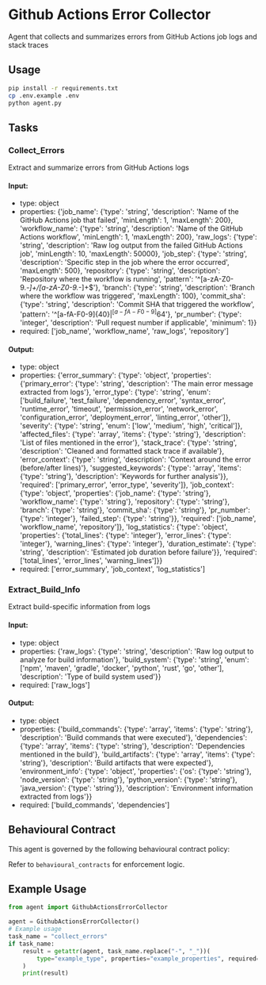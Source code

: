 # Github Actions Error Collector

Agent that collects and summarizes errors from GitHub Actions job logs and stack traces

## Usage

```bash
pip install -r requirements.txt
cp .env.example .env
python agent.py
```

## Tasks

### Collect_Errors

Extract and summarize errors from GitHub Actions logs

#### Input:
- type: object
- properties: {'job_name': {'type': 'string', 'description': 'Name of the GitHub Actions job that failed', 'minLength': 1, 'maxLength': 200}, 'workflow_name': {'type': 'string', 'description': 'Name of the GitHub Actions workflow', 'minLength': 1, 'maxLength': 200}, 'raw_logs': {'type': 'string', 'description': 'Raw log output from the failed GitHub Actions job', 'minLength': 10, 'maxLength': 50000}, 'job_step': {'type': 'string', 'description': 'Specific step in the job where the error occurred', 'maxLength': 500}, 'repository': {'type': 'string', 'description': 'Repository where the workflow is running', 'pattern': '^[a-zA-Z0-9._-]+/[a-zA-Z0-9._-]+$'}, 'branch': {'type': 'string', 'description': 'Branch where the workflow was triggered', 'maxLength': 100}, 'commit_sha': {'type': 'string', 'description': 'Commit SHA that triggered the workflow', 'pattern': '^[a-fA-F0-9]{40}$|^[a-fA-F0-9]{64}$'}, 'pr_number': {'type': 'integer', 'description': 'Pull request number if applicable', 'minimum': 1}}
- required: ['job_name', 'workflow_name', 'raw_logs', 'repository']

#### Output:
- type: object
- properties: {'error_summary': {'type': 'object', 'properties': {'primary_error': {'type': 'string', 'description': 'The main error message extracted from logs'}, 'error_type': {'type': 'string', 'enum': ['build_failure', 'test_failure', 'dependency_error', 'syntax_error', 'runtime_error', 'timeout', 'permission_error', 'network_error', 'configuration_error', 'deployment_error', 'linting_error', 'other']}, 'severity': {'type': 'string', 'enum': ['low', 'medium', 'high', 'critical']}, 'affected_files': {'type': 'array', 'items': {'type': 'string'}, 'description': 'List of files mentioned in the error'}, 'stack_trace': {'type': 'string', 'description': 'Cleaned and formatted stack trace if available'}, 'error_context': {'type': 'string', 'description': 'Context around the error (before/after lines)'}, 'suggested_keywords': {'type': 'array', 'items': {'type': 'string'}, 'description': 'Keywords for further analysis'}}, 'required': ['primary_error', 'error_type', 'severity']}, 'job_context': {'type': 'object', 'properties': {'job_name': {'type': 'string'}, 'workflow_name': {'type': 'string'}, 'repository': {'type': 'string'}, 'branch': {'type': 'string'}, 'commit_sha': {'type': 'string'}, 'pr_number': {'type': 'integer'}, 'failed_step': {'type': 'string'}}, 'required': ['job_name', 'workflow_name', 'repository']}, 'log_statistics': {'type': 'object', 'properties': {'total_lines': {'type': 'integer'}, 'error_lines': {'type': 'integer'}, 'warning_lines': {'type': 'integer'}, 'duration_estimate': {'type': 'string', 'description': 'Estimated job duration before failure'}}, 'required': ['total_lines', 'error_lines', 'warning_lines']}}
- required: ['error_summary', 'job_context', 'log_statistics']

### Extract_Build_Info

Extract build-specific information from logs

#### Input:
- type: object
- properties: {'raw_logs': {'type': 'string', 'description': 'Raw log output to analyze for build information'}, 'build_system': {'type': 'string', 'enum': ['npm', 'maven', 'gradle', 'docker', 'python', 'rust', 'go', 'other'], 'description': 'Type of build system used'}}
- required: ['raw_logs']

#### Output:
- type: object
- properties: {'build_commands': {'type': 'array', 'items': {'type': 'string'}, 'description': 'Build commands that were executed'}, 'dependencies': {'type': 'array', 'items': {'type': 'string'}, 'description': 'Dependencies mentioned in the build'}, 'build_artifacts': {'type': 'array', 'items': {'type': 'string'}, 'description': 'Build artifacts that were expected'}, 'environment_info': {'type': 'object', 'properties': {'os': {'type': 'string'}, 'node_version': {'type': 'string'}, 'python_version': {'type': 'string'}, 'java_version': {'type': 'string'}}, 'description': 'Environment information extracted from logs'}}
- required: ['build_commands', 'dependencies']


## Behavioural Contract


This agent is governed by the following behavioural contract policy:



Refer to `behavioural_contracts` for enforcement logic.


## Example Usage

```python
from agent import GithubActionsErrorCollector

agent = GithubActionsErrorCollector()
# Example usage
task_name = "collect_errors"
if task_name:
    result = getattr(agent, task_name.replace("-", "_"))(
        type="example_type", properties="example_properties", required="example_required"
    )
    print(result)
```
